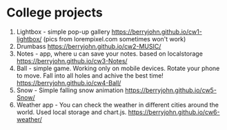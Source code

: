 # College projects

 1. Lightbox - simple pop-up gallery
 https://berryjohn.github.io/cw1-lightbox/  (pics from lorempixel.com sometimes won't work)
 2. Drumbass 
 https://berryjohn.github.io/cw2-MUSIC/
 3. Notes - app, where u can save your notes. based on localstorage
https://berryjohn.github.io/cw3-Notes/
 4. Ball - simple game. Working only on mobile devices. Rotate your phone to move. Fall into all holes and achive the best time!
https://berryjohn.github.io/cw4-Ball/
5. Snow - Simple falling snow animation
https://berryjohn.github.io/cw5-Snow/
6. Weather app - You can check the weather in different cities around the world. Used local storage and chart.js.
https://berryjohn.github.io/cw6-weather/
